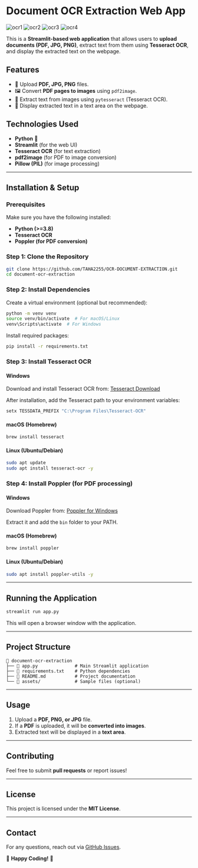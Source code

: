 # Document OCR Extraction Web App
![ocr1](https://github.com/user-attachments/assets/dfda034e-caaa-4c78-b5f2-83802db7d2ed)
![ocr2](https://github.com/user-attachments/assets/c3ac592d-4ca5-4d4c-bbf9-f26e406a5ecc)
![ocr3](https://github.com/user-attachments/assets/5703081d-db11-40cd-9548-1e296ffde8f0)
![ocr4](https://github.com/user-attachments/assets/94c4fc95-a141-4958-b787-e80e3ef3fb43)



This is a **Streamlit-based web application** that allows users to **upload documents (PDF, JPG, PNG)**, extract text from them using **Tesseract OCR**, and display the extracted text on the webpage.

## Features

- 📂 Upload **PDF, JPG, PNG** files.
- 🖼️ Convert **PDF pages to images** using `pdf2image`.
- 📝 Extract text from images using `pytesseract` (Tesseract OCR).
- 📄 Display extracted text in a text area on the webpage.

## Technologies Used

- **Python** 🐍
- **Streamlit** (for the web UI)
- **Tesseract OCR** (for text extraction)
- **pdf2image** (for PDF to image conversion)
- **Pillow (PIL)** (for image processing)

---

## Installation & Setup

### Prerequisites

Make sure you have the following installed:

- **Python (>=3.8)**
- **Tesseract OCR**
- **Poppler (for PDF conversion)**

### Step 1: Clone the Repository

```sh
git clone https://github.com/TAHA2255/OCR-DOCUMENT-EXTRACTION.git
cd document-ocr-extraction
```

### Step 2: Install Dependencies

Create a virtual environment (optional but recommended):

```sh
python -m venv venv
source venv/bin/activate  # For macOS/Linux
venv\Scripts\activate  # For Windows
```

Install required packages:

```sh
pip install -r requirements.txt
```

### Step 3: Install Tesseract OCR

#### **Windows**

Download and install Tesseract OCR from: [Tesseract Download](https://github.com/UB-Mannheim/tesseract/wiki)

After installation, add the Tesseract path to your environment variables:

```sh
setx TESSDATA_PREFIX "C:\Program Files\Tesseract-OCR"
```

#### **macOS (Homebrew)**

```sh
brew install tesseract
```

#### **Linux (Ubuntu/Debian)**

```sh
sudo apt update
sudo apt install tesseract-ocr -y
```

### Step 4: Install Poppler (for PDF processing)

#### **Windows**

Download Poppler from: [Poppler for Windows](https://github.com/oschwartz10612/poppler-windows/releases)

Extract it and add the `bin` folder to your PATH.

#### **macOS (Homebrew)**

```sh
brew install poppler
```

#### **Linux (Ubuntu/Debian)**

```sh
sudo apt install poppler-utils -y
```

---

## Running the Application

```sh
streamlit run app.py
```

This will open a browser window with the application.

---

## Project Structure

```
📂 document-ocr-extraction
├── 📄 app.py              # Main Streamlit application
├── 📜 requirements.txt    # Python dependencies
├── 📜 README.md           # Project documentation
└── 📂 assets/             # Sample files (optional)
```

---

## Usage

1. Upload a **PDF, PNG, or JPG** file.
2. If a **PDF** is uploaded, it will be **converted into images**.
3. Extracted text will be displayed in a **text area**.

---

## Contributing

Feel free to submit **pull requests** or report issues!

---

## License

This project is licensed under the **MIT License**.

---

## Contact

For any questions, reach out via [GitHub Issues](https://github.com/your-username/document-ocr-extraction/issues).

🚀 **Happy Coding!** 🎉

